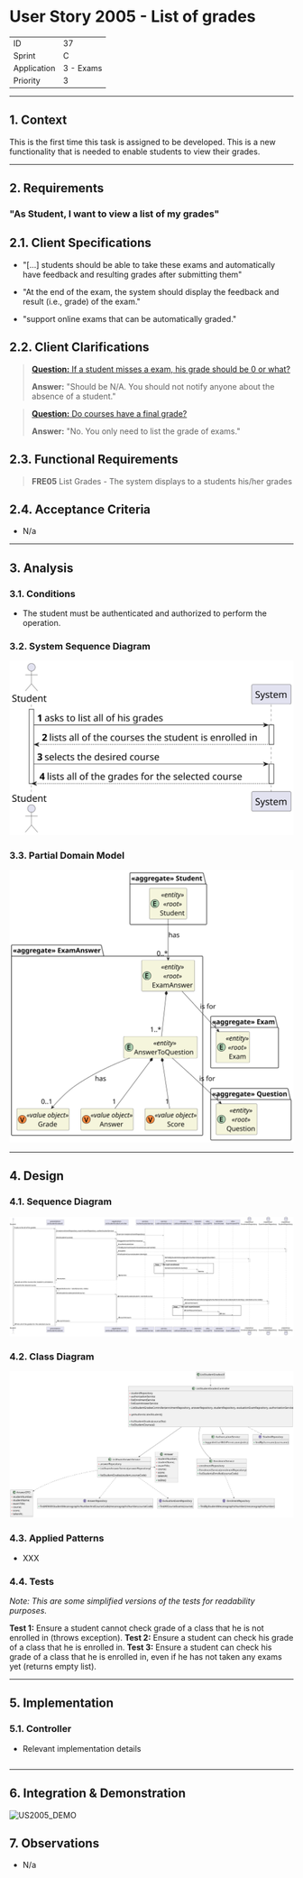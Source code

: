 # User Story 2005 - List of grades

|             |           |
| ----------- | --------- |
| ID          | 37        |
| Sprint      | C         |
| Application | 3 - Exams |
| Priority    | 3         |

---

## 1. Context

This is the first time this task is assigned to be developed. This is a new functionality that is needed to enable students to view their grades.

---

## 2. Requirements

### "As Student, I want to view a list of my grades"

## 2.1. Client Specifications

- "[...] students should be able to take these exams and automatically have feedback and resulting grades after submitting them"

- "At the end of the exam, the system should display the feedback and result (i.e., grade) of the exam."

- "support online exams that can be automatically graded."

## 2.2. Client Clarifications

> [**Question:** If a student misses a exam, his grade should be 0 or what?](https://moodle.isep.ipp.pt/mod/forum/discuss.php?d=22187)
>
> **Answer:** "Should be N/A. You should not notify anyone about the absence of a student."

> [**Question:** Do courses have a final grade?](https://moodle.isep.ipp.pt/mod/forum/discuss.php?d=22278)
>
> **Answer:** "No. You only need to list the grade of exams."

## 2.3. Functional Requirements

> **FRE05** List Grades - The system displays to a students his/her grades

## 2.4. Acceptance Criteria

- N/a

---

## 3. Analysis

### 3.1. Conditions

- The student must be authenticated and authorized to perform the operation.

### 3.2. System Sequence Diagram

![US2005_SSD](out/US2005_SSD.svg)

### 3.3. Partial Domain Model

![US2005_DM](out/US2005_DM.svg)

---

## 4. Design

### 4.1. Sequence Diagram

![US2005_SD](out/US2005_SD.svg)

### 4.2. Class Diagram

![US2005_CD](out/US2005_CD.svg)

### 4.3. Applied Patterns

- XXX

### 4.4. Tests

_Note: This are some simplified versions of the tests for readability purposes._

**Test 1:** Ensure a student cannot check grade of a class that he is not enrolled in (throws exception).
**Test 2:** Ensure a student can check his grade of a class that he is enrolled in.
**Test 3:** Ensure a student can check his grade of a class that he is enrolled in, even if he has not taken any exams yet (returns empty list).

---

## 5. Implementation

### 5.1. Controller

- Relevant implementation details

```java

```

---

## 6. Integration & Demonstration

![US2005_DEMO](out/US2005_DEMO.svg)

## 7. Observations

- N/a
